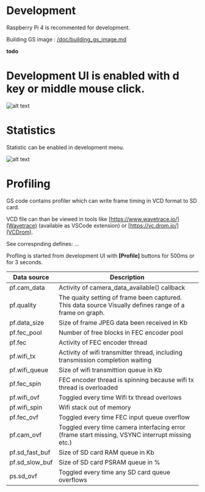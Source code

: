 
# Development

  Raspberry Pi 4 is recommented for development.
 
  Building GS image : [/doc/building_gs_image.md](/doc/building_gs_image.md)

 **todo**

# Development UI is enabled with **d** key or **middle mouse click**.

![alt text](doc/images/dev_ui.jpg "dev_ui.jpg")

# Statistics

 Statistic can be enabled in development menu.

![alt text](doc/images/statistic.jpg "satistic.jpg")


# Profiling

 GS code contains profiler which can write frame timing in VCD format to SD card.

 VCD file can than be viewed in tools like [https://www.wavetrace.io/](Wavetrace) (available as VSCode extension) or [https://vc.drom.io/](VCDrom).

 See correspnding defines: ...

 Profling is started from development UI with **[Profile]** buttons for 500ms or for 3 seconds.
  

Data source         | Description
------------------- | -------------
pf.cam_data         | Activity of camera_data_available() callback
pf.quality          | The quaity setting of frame been captured. This data source Visually defines range of a frame on graph.
pf.data_size        | Size of frame JPEG data been received in Kb
pf.fec_pool         | Number of free blocks in FEC encoder pool
pf.fec              | Activity of FEC encoder thread
pf.wifi_tx          | Activity of wifi transmitter thread, including transmission completion waiting
pf.wifi_queue       | Size of wifi transmittion queue in Kb
pf.fec_spin         | FEC encoder thread is spinning because wifi tx thread is overloaded
pf.wifi_ovf         | Toggled every time Wifi tx thread overlows
pf.wifi_spin        | Wifi stack out of memory 
pf.fec_ovf          | Toggled every time FEC input queue overflow
pf.cam_ovf          | Toggled every time camera interfacing error (frame start missing, VSYNC interrupt missing etc.)
pf.sd_fast_buf      | Size of SD card RAM queue in Kb
pf.sd_slow_buf      | Size of SD card PSRAM queue in %
ps.sd_ovf           | Toggled every time any SD card queue overflows


